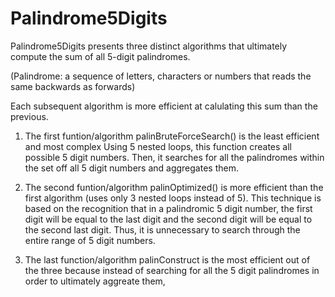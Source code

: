 # Palindrome5Digits

  Palindrome5Digits presents three distinct algorithms that ultimately compute the sum of all 5-digit palindromes.
  
  (Palindrome: a sequence of letters, characters or numbers that reads the same backwards as forwards)

  Each subsequent algorithm is more efficient at calulating this sum than the previous.

  1) The first funtion/algorithm palinBruteForceSearch() is the least efficient and most complex
     Using 5 nested loops, this function creates all possible 5 digit numbers. 
     Then, it searches for all the palindromes within the set off all 5 digit numbers and aggregates them. 
  
  2) The second funtion/algorithm palinOptimized() is more efficient than the first algorithm (uses only 3
     nested loops instead of 5). This technique is based on the recognition that in a palindromic 5 digit number, the first
     digit will be equal to the last digit and the second digit will be equal to the second last digit. Thus, it is
     unnecessary to search through the entire range of 5 digit numbers. 
  
  3) The last function/algorithm palinConstruct is the most efficient out of the three because instead of searching for all the 5 digit
     palindromes in order to ultimately aggreate them, 
